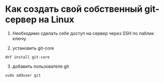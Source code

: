 # Как создать свой собственный git-сервер на Linux

1) Необходимо сделать себе доступ на сервер через SSH по паблик ключу.

2) установить git-core

```
dnf install git-core
```

3) добавить пользователя git

```
sudo adduser git
```
